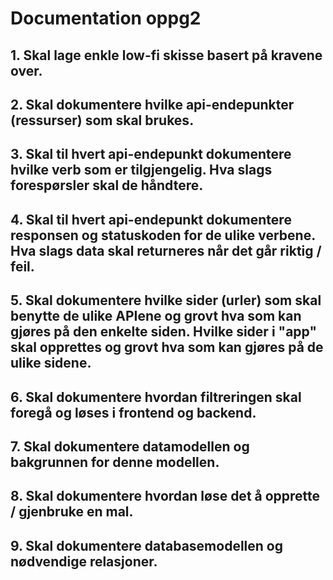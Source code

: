 # Documentation oppg2

## 1. Skal lage enkle low-fi skisse basert på kravene over.

## 2. Skal dokumentere hvilke api-endepunkter (ressurser) som skal brukes.

## 3. Skal til hvert api-endepunkt dokumentere hvilke verb som er tilgjengelig. Hva slags forespørsler skal de håndtere.

## 4. Skal til hvert api-endepunkt dokumentere responsen og statuskoden for de ulike verbene. Hva slags data skal returneres når det går riktig / feil.

## 5. Skal dokumentere hvilke sider (urler) som skal benytte de ulike APIene og grovt hva som kan gjøres på den enkelte siden. Hvilke sider i "app" skal opprettes og grovt hva som kan gjøres på de ulike sidene.

## 6. Skal dokumentere hvordan filtreringen skal foregå og løses i frontend og backend.

## 7. Skal dokumentere datamodellen og bakgrunnen for denne modellen.

## 8. Skal dokumentere hvordan løse det å opprette / gjenbruke en mal.

## 9. Skal dokumentere databasemodellen og nødvendige relasjoner.
